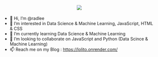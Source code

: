 <h1 align="center">
  <img src="https://mir-s3-cdn-cf.behance.net/project_modules/max_632/61ac58164464737.63f72d649fbb1.png">
</h1>

- 👋 Hi, I’m @radlee
- 👀 I’m interested in Data Science & Machine Learning,  JavaScript, HTML & CSS
- 🌱 I’m currently learning Data Science & Machine Learning
- 💞️ I’m looking to collaborate on JavaScript and Python (Data Scince & Machine Learning)
- 📫 Reach me on my Blog : https://lolito.onrender.com/

<!---
radlee/radlee is a ✨ special ✨ repository because its `README.md` (this file) appears on your GitHub profile.
You can click the Preview link to take a look at your changes.
--->

